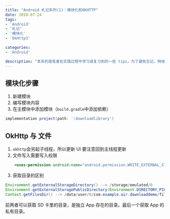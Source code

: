 ```yaml
---
title: "Android 札记系列(1)：模块化和OKHTTP"
date: 2018-07-24
tags:
- 'Android'
- '札记'
- '模块化'
- 'OkHttp3'

categories:
- 'Android'

description: "本系列是笔者在实践过程中学习或复习到的一些 tips，为了避免忘记，特地记下来。本节记录的是 Android 中的模块化以及 `OkHttp`的一些用法"
---
```


## 模块化步骤

1. 新建模块
2. 编写模块内容
3. 在主模块中添加模块（`build.gradle`中添加依赖）

```groovy
implementation project(path: ':downloadlibrary')
```



## OkHttp 与 文件

1. `okhttp`会另起子线程，所以更新 UI 要注意回到主线程更新
2. 文件写入需要写入权限

```xml
    <uses-permission android:name="android.permission.WRITE_EXTERNAL_STORAGE"/>
```

3. 获取目录的区别

```java
Environment.getExternalStorageDirectory() --> /storage/emulated/0
Environment.getExternalStoragePublicDirectory(Environment.DIRECTORY_PICTURES) --> /storage/emulated/0/Pictures
Context.getFilesDir() --> /data/user/0/com.example.air.downloaddemo/files
```

前两者可以获取 SD 卡里的目录，是独立 App 存在的目录。最后一个获取 App 的私有目录。